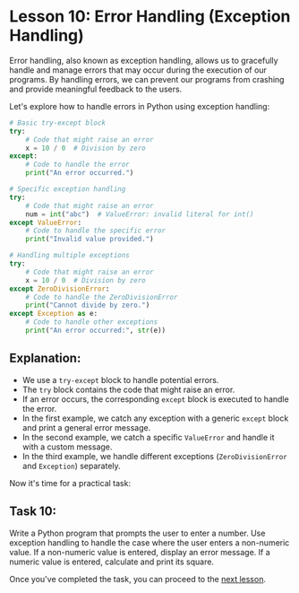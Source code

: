 # Lesson 10: Error Handling (Exception Handling)

Error handling, also known as exception handling, allows us to gracefully handle and manage errors that may occur during the execution of our programs. By handling errors, we can prevent our programs from crashing and provide meaningful feedback to the users.

Let's explore how to handle errors in Python using exception handling:

```python
# Basic try-except block
try:
    # Code that might raise an error
    x = 10 / 0  # Division by zero
except:
    # Code to handle the error
    print("An error occurred.")

# Specific exception handling
try:
    # Code that might raise an error
    num = int("abc")  # ValueError: invalid literal for int()
except ValueError:
    # Code to handle the specific error
    print("Invalid value provided.")

# Handling multiple exceptions
try:
    # Code that might raise an error
    x = 10 / 0  # Division by zero
except ZeroDivisionError:
    # Code to handle the ZeroDivisionError
    print("Cannot divide by zero.")
except Exception as e:
    # Code to handle other exceptions
    print("An error occurred:", str(e))
```

## Explanation:

- We use a `try-except` block to handle potential errors.
- The `try` block contains the code that might raise an error.
- If an error occurs, the corresponding `except` block is executed to handle the error.
- In the first example, we catch any exception with a generic `except` block and print a general error message.
- In the second example, we catch a specific `ValueError` and handle it with a custom message.
- In the third example, we handle different exceptions (`ZeroDivisionError` and `Exception`) separately.

Now it's time for a practical task:

## Task 10: 
Write a Python program that prompts the user to enter a number. Use exception handling to handle the case where the user enters a non-numeric value. If a non-numeric value is entered, display an error message. If a numeric value is entered, calculate and print its square.

Once you've completed the task, you can proceed to the [next lesson](011.md).
